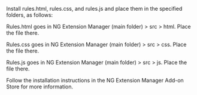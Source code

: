 Install rules.html, rules.css, and rules.js and place them in the specified folders, as follows:

Rules.html goes in NG Extension Manager (main folder) > src > html. Place the file there.

Rules.css goes in NG Extension Manager (main folder) > src > css. Place the file there.

Rules.js goes in NG Extension Manager (main folder) > src > js. Place the file there.

Follow the installation instructions in the NG Extension Manager Add-on Store for more information.
